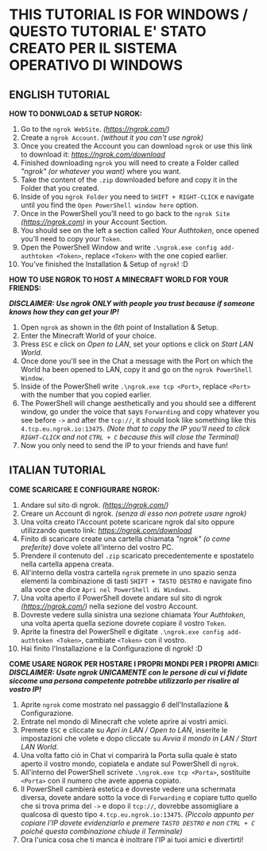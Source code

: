 # **THIS TUTORIAL IS FOR WINDOWS / QUESTO TUTORIAL E' STATO CREATO PER IL SISTEMA OPERATIVO DI WINDOWS**

## **ENGLISH TUTORIAL**
**HOW TO DONWLOAD & SETUP NGROK:**
1. Go to the `ngrok WebSite`. *(https://ngrok.com/)*
2. Create a `ngrok Account`. *(without it you can't use ngrok)*
3. Once you created the Account you can download `ngrok` or use this link to download it: *https://ngrok.com/download*
4. Finished downloading `ngrok` you will need to create a Folder called *"ngrok" (or whatever you want)* where you want.
5. Take the content of the `.zip` downloaded before and copy it in the Folder that you created.
6. Inside of you `ngrok Folder` you need to `SHIFT + RIGHT-CLICK` e navigate until you find the `Open PowerShell window here` option.
7. Once in the PowerShell you'll need to go back to the `ngrok Site` *(https://ngrok.com)* in your Account Section.
8. You should see on the left a section called *Your Authtoken*, once opened you'll need to copy your `Token`.
9. Open the PowerShell Window and write `.\ngrok.exe config add-authtoken <Token>`, replace `<Token>` with the one copied earlier.
10. You've finished the Installation & Setup of `ngrok`! :D

**HOW TO USE NGROK TO HOST A MINECRAFT WORLD FOR YOUR FRIENDS:**

***DISCLAIMER: Use ngrok ONLY with people you trust because if someone knows how they can get your IP!***

1. Open `ngrok` as shown in the *6th* point of Installation & Setup.
2. Enter the Minecraft World of your choice.
3. Press `ESC` e click on *Open to LAN*, set your options e click on *Start LAN World*.
4. Once done you'll see in the Chat a message with the Port on which the World ha been opened to LAN, copy it and go on the `ngrok PowerShell Window`.
5. Inside of the PowerShell write `.\ngrok.exe tcp <Port>`, replace `<Port>` with the number that you copied earlier.
6. The PowerShell will change aesthetically and you should see a different window, go under the voice that says `Forwarding` and copy whatever you see before `->` and after the `tcp://`, it should look like something like this `4.tcp.eu.ngrok.io:13475`.
*(Note that to copy the IP you'll need to click `RIGHT-CLICK` and not `CTRL + C` because this will close the Terminal)*
7. Now you only need to send the IP to your friends and have fun!

## **ITALIAN TUTORIAL**
**COME SCARICARE E CONFIGURARE NGROK:**
1. Andare sul sito di ngrok. *(https://ngrok.com/)*
2. Creare un Account di ngrok. *(senza di esso non potrete usare ngrok)*
3. Una volta creato l'Account potete scaricare ngrok dal sito oppure utilizzando questo link: *https://ngrok.com/download*
4. Finito di scaricare create una cartella chiamata *"ngrok" (o come preferite)* dove volete all'interno del vostro PC.
5. Prendere il contenuto del `.zip` scaricato precedentemente e spostatelo nella cartella appena creata.
6. All'interno della vostra cartella `ngrok` premete in uno spazio senza elementi la combinazione di tasti `SHIFT + TASTO DESTRO` e navigate fino alla voce che dice `Apri nel PowerShell di Windows`.
7. Una volta aperto il PowerShell dovete andare sul sito di ngrok *(https://ngrok.com/)* nella sezione del vostro Account.
8. Dovreste vedere sulla sinistra una sezione chiamata *Your Authtoken*, una volta aperta quella sezione dovrete copiare il vostro `Token`.
9. Aprite la finestra del PowerShell e digitate `.\ngrok.exe config add-authtoken <Token>`, cambiate `<Token>` con il vostro.
10. Hai finito l'Installazione e la Configurazione di ngrok! :D

**COME USARE NGROK PER HOSTARE I PROPRI MONDI PER I PROPRI AMICI:**
***DISCLAIMER: Usate ngrok UNICAMENTE con le persone di cui vi fidate siccome una persona competente potrebbe utilizzarlo per risalire al vostro IP!***
1. Aprite `ngrok` come mostrato nel passaggio *6* dell'Installazione & Configurazione.
2. Entrate nel mondo di Minecraft che volete aprire ai vostri amici.
3. Premete `ESC` e cliccate su *Apri in LAN / Open to LAN*, inserite le impostazioni che volete e dopo cliccate su *Avvia il mondo in LAN / Start LAN World*.
4. Una volta fatto ciò in Chat vi comparirà la Porta sulla quale è stato aperto il vostro mondo, copiatela e andate sul PowerShell di `ngrok`.
5.  All'interno del PowerShell scrivete `.\ngrok.exe tcp <Porta>`, sostituite `<Porta>` con il numero che avete appena copiato.
6. Il PowerShell cambierà estetica e dovreste vedere una schermata diversa, dovete andare sotto la voce di `Forwarding` e copiare tutto quello che si trova prima del `->` e dopo il `tcp://`, dovrebbe assomigliare a qualcosa di questo tipo `4.tcp.eu.ngrok.io:13475`.
*(Piccolo appunto per copiare l'IP dovete evidenziarlo e premere `TASTO DESTRO` e non `CTRL + C` poiché questa combinazione chiude il Terminale)*
7. Ora l'unica cosa che ti manca è inoltrare l'IP ai tuoi amici e divertirti!
